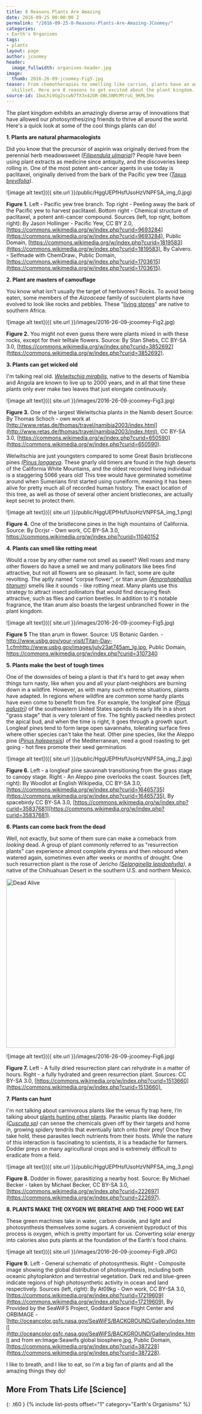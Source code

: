 ```yaml
---
title: 8 Reasons Plants Are Amazing
date: 2016-09-25 00:00:00 Z
permalink: "/2016-09-25-8-Reasons-Plants-Are-Amazing-JCoomey/"
categories:
- Earth's Organisms
tags:
- plants
layout: page
author: jcoomey
header:
  image_fullwidth: organisms-header.jpg
image:
  thumb: 2016-26-09-jcoomey-Fig5.jpg
teaser: From chemotherapies to smelling like carrion, plants have an amazingly diverse
  skillset. Here are 8 reasons to get excited about the plant kingdom.
source-id: 1bwLhi9Gg2scwN7fX3x42OR-DBL5NMcMtruG_9KML3Hs
---
```


The plant kingdom exhibits an amazingly diverse array of innovations that have allowed our photosynthesizing friends to thrive all around the world. Here's a quick look at some of the cool things plants can do!

**1. Plants are natural pharmacologists**

Did you know that the precursor of aspirin was originally derived from the perennial herb meadowsweet *([Filipendula ulmaria](https://en.wikipedia.org/wiki/Filipendula_ulmaria))*? People have been using plant extracts as medicine since antiquity, and the discoveries keep rolling in. One of the most potent anti-cancer agents in use today is paclitaxel, originally derived from the bark of the Pacific yew tree *([Taxus brevifolia](https://en.wikipedia.org/wiki/Taxus_brevifolia))*.

![image alt text]({{ site.url }}/public/HggUEPfHsfUsoHzVNPFSA_img_0.jpg)

**Figure 1.** Left - Pacific yew tree branch. Top right - Peeling away the bark of the Pacific yew to harvest paclitaxel. Bottom right - Chemical structure of paclitaxel, a potent anti-cancer compound. Sources (left, top right, bottom right): By Jason Hollinger - Pacific Yew, CC BY 2.0, [https://commons.wikimedia.org/w/index.php?curid=9693284](https://commons.wikimedia.org/w/index.php?curid=9693284), Public Domain, [https://commons.wikimedia.org/w/index.php?curid=1819583](https://commons.wikimedia.org/w/index.php?curid=1819583), By Calvero. - Selfmade with ChemDraw., Public Domain, [https://commons.wikimedia.org/w/index.php?curid=1703615](https://commons.wikimedia.org/w/index.php?curid=1703615).

**2. Plant are masters of camouflage**

You know what isn't usually the target of herbivores? Rocks. To avoid being eaten, some members of the *Aizoaceae* family of succulent plants have evolved to look like rocks and pebbles. These "[living stones](https://en.wikipedia.org/wiki/Lithops)" are native to southern Africa. 

![image alt text]({{ site.url }}/images/2016-26-09-jcoomey-Fig2.jpg)

**Figure 2.** You might not even guess there were plants mixed in with these rocks, except for their telltale flowers. Source: By Stan Shebs, CC BY-SA 3.0, [https://commons.wikimedia.org/w/index.php?curid=3852692](https://commons.wikimedia.org/w/index.php?curid=3852692).

**3. Plants can get wicked old**

I'm talking real old. *[Welwitschia mirabilis](https://en.wikipedia.org/wiki/Welwitschia)*, native to the deserts of Namibia and Angola are known to live up to 2000 years, and in all that time these plants only ever make two leaves that just elongate continuously. 

![image alt text]({{ site.url }}/images/2016-26-09-jcoomey-Fig3.jpg)

**Figure 3.** One of the largest Welwitschia plants in the Namib desert Source: By Thomas Schoch - own work at [http://www.retas.de/thomas/travel/namibia2003/index.html](http://www.retas.de/thomas/travel/namibia2003/index.html), CC BY-SA 3.0, [https://commons.wikimedia.org/w/index.php?curid=650590](https://commons.wikimedia.org/w/index.php?curid=650590).

Welwitschia are just youngsters compared to some Great Basin bristlecone pines *([Pinus longaeva](https://en.wikipedia.org/wiki/Pinus_longaeva)*. These gnarly old timers are found in the high deserts of the California White Mountains, and the oldest recorded living individual is a staggering 5066 years old! This tree would have germinated sometime around when Sumerians first started using cuneiform, meaning it has been alive for pretty much all of recorded human history. The exact location of this tree, as well as those of several other ancient bristlecones, are actually kept secret to protect them. 

![image alt text]({{ site.url }}/public/HggUEPfHsfUsoHzVNPFSA_img_1.png)

**Figure 4.** One of the bristlecone pines in the high mountains of California. Source: By Dcrjsr - Own work, CC BY-SA 3.0, https://commons.wikimedia.org/w/index.php?curid=11040152

**4. Plants can smell like rotting meat**

Would a rose by any other name not smell as sweet? Well roses and many other flowers do have a smell we and many pollinators like bees find attractive, but not all flowers are so pleasant. In fact, some are quite revolting. The aptly named "corpse flower", or titan arum *([Amorphophallus titanum](https://en.wikipedia.org/wiki/Amorphophallus_titanum)*) smells like it sounds - like rotting meat. Many plants use this strategy to attract insect pollinators that would find decaying flesh attractive, such as flies and carrion beetles. In addition to it's notable fragrance, the titan arum also boasts the largest unbranched flower in the plant kingdom.  

![image alt text]({{ site.url }}/images/2016-26-09-jcoomey-Fig5.jpg)

**Figure 5** The titan arum in flower. Source: US Botanic Garden. - http://www.usbg.gov/your-visit/Titan-Day-1.cfmhttp://www.usbg.gov/images/july23at745am_lg.jpg, Public Domain, https://commons.wikimedia.org/w/index.php?curid=3107340

**5. Plants make the best of tough times**

One of the downsides of being a plant is that it's hard to get away when things turn nasty, like when you and all your plant-neighbors are burning down in a wildfire. However, as with many such extreme situations, plants have adapted. In regions where wildfire are common some hardy plants have even come to benefit from fire. For example, the longleaf pine *([Pinus palustri](https://en.wikipedia.org/wiki/Pinus_palustris))* of the southeastern United States spends its early life in a short "grass stage" that is very tolerant of fire. The tightly packed needles protect the apical bud, and when the time is right, it goes through a growth spurt. Longleaf pines tend to form large open savannahs, tolerating surface fires where other species can't take the heat. Other pine species, like the Aleppo pine (*[Pinus halepensis](https://en.wikipedia.org/wiki/Pinus_halepensis))* of the Mediterranean, need a good roasting to get going - hot fires promote their seed germination.

![image alt text]({{ site.url }}/public/HggUEPfHsfUsoHzVNPFSA_img_2.jpg)

**Figure 6.** Left - a longleaf pine savannah transitioning from the grass stage to canopy stage. Right - An Aleppo pine overlooks the coast. Sources (left, right): By Woodlot at English Wikipedia, CC BY-SA 3.0, [https://commons.wikimedia.org/w/index.php?curid=16465735](https://commons.wikimedia.org/w/index.php?curid=16465735), By spacebirdy CC BY-SA 3.0, [https://commons.wikimedia.org/w/index.php?curid=35837681](https://commons.wikimedia.org/w/index.php?curid=35837681).

**6. Plants can come back from the dead**

Well, not exactly, but some of them sure can make a comeback from *looking* dead. A group of plant commonly referred to as "resurrection plants" can experience almost complete dryness and then rebound when watered again, sometimes even after weeks or months of drought. One such resurrection plant is the rose of Jericho *([Selanginella lepidophylla](https://en.wikipedia.org/wiki/Selaginella_lepidophylla))*, a native of the Chihuahuan Desert in the southern U.S. and northern Mexico. 

<img src="https://raw.githubusercontent.com/thatslifesci/thatslifesci/gh-pages/images/1.gif" alt="Dead Alive" style="width:450px;height:450px;">

![image alt text]({{ site.url }}/images/2016-26-09-jcoomey-Fig6.jpg)

**Figure 7.** Left - A fully dried resurrection plant can rehydrate in a matter of hours. Right - a fully hydrated and green resurrection plant. Sources: CC BY-SA 3.0, [https://commons.wikimedia.org/w/index.php?curid=1513660](https://commons.wikimedia.org/w/index.php?curid=1513660), 

**7. Plants can hunt**

I'm not talking about carnivorous plants like the venus fly trap here, I’m talking about [plants hunting other plants](https://www.youtube.com/watch?v=tZpjKemWalk). Parasitic plants like dodder *([Cuscuta sp](https://en.wikipedia.org/wiki/Cuscuta))* can sense the chemicals given off by their targets and home in, growing spidery tendrils that eventually latch onto their prey! Once they take hold, these parasites leech nutrients from their hosts. While the nature of this interaction is fascinating to scientists, it is a headache for farmers. Dodder preys on many agricultural crops and is extremely difficult to eradicate from a field.  

![image alt text]({{ site.url }}/public/HggUEPfHsfUsoHzVNPFSA_img_3.png)

**Figure 8.** Dodder in flower, parasitizing a nearby host. Source: By Michael Becker - taken by Michael Becker, CC BY-SA 3.0, [https://commons.wikimedia.org/w/index.php?curid=222697](https://commons.wikimedia.org/w/index.php?curid=222697).

**8. PLANTS MAKE THE OXYGEN WE BREATHE AND THE FOOD WE EAT**

These green machines take in water, carbon dioxide, and light and photosynthesis themselves some sugars. A convenient byproduct of this process is oxygen, which is pretty important for us. Converting solar energy into calories also puts plants at the foundation of the Earth's food chains. 

![image alt text]({{ site.url }}/images/2016-26-09-jcoomey-Fig9.JPG)


**Figure 9.** Left - General schematic of photosynthesis. Right - Composite image showing the global distribution of photosynthesis, including both oceanic phytoplankton and terrestrial vegetation. Dark red and blue-green indicate regions of high photosynthetic activity in ocean and land respectively. Sources (left, right): By At09kg - Own work, CC BY-SA 3.0, [https://commons.wikimedia.org/w/index.php?curid=17219609](https://commons.wikimedia.org/w/index.php?curid=17219609), By Provided by the SeaWiFS Project, Goddard Space Flight Center and ORBIMAGE - [http://oceancolor.gsfc.nasa.gov/SeaWiFS/BACKGROUND/Gallery/index.html](http://oceancolor.gsfc.nasa.gov/SeaWiFS/BACKGROUND/Gallery/index.html) and from en:Image:Seawifs global biosphere.jpg, Public Domain, [https://commons.wikimedia.org/w/index.php?curid=387228](https://commons.wikimedia.org/w/index.php?curid=387228).

I like to breath, and I like to eat, so I'm a big fan of plants and all the amazing things they do!

## More From Thats Life [Science]
{: .t60 }
{% include list-posts offset="1" category="Earth's Organisms" %}
